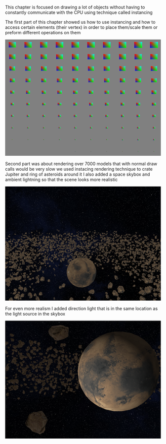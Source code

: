 This chapter is focused on drawing a lot of objects without having to constantly communicate with the CPU using technique called instancing 

The first part of this chapter showed us how to use instancing and how to access certain elements (their vertex) in order to place them/scale them or preform different operations on them 

![Alt text](Assets/ReadmeImages/instancing.png)

Second part was about rendering over 7000 models that with normal draw calls would be very slow we used instacing rendering technique to crate Jupiter and ring of asteroids around it I also added a space skybox and ambient lightning so that the scene looks more realistic 

![Alt text](Assets/ReadmeImages/jupiter-and-asteroids.png)

For even more realism I added direction light that is in the same location as the light source in the skybox

![Alt text](Assets/ReadmeImages/DirectionLight.png)

